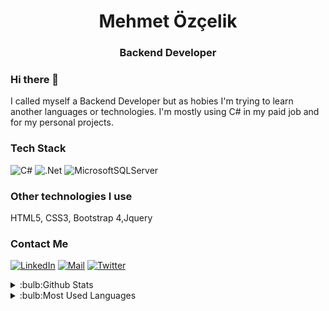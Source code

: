 <h1 align="center"> Mehmet Özçelik </h1>
<h3 align="center"> Backend Developer  </h3>

### Hi there 👋

I called myself a Backend Developer but as hobies I'm trying to learn another languages or technologies. I'm mostly using C# in my paid job and for my personal projects.

### Tech Stack
![C#](https://img.shields.io/badge/c%23-%23239120.svg?style=for-the-badge&logo=c-sharp&logoColor=white)
![.Net](https://img.shields.io/badge/.NET-5C2D91?style=for-the-badge&logo=.net&logoColor=white)
![MicrosoftSQLServer](https://img.shields.io/badge/Microsoft%20SQL%20Sever-CC2927?style=for-the-badge&logo=microsoft%20sql%20server&logoColor=white)
### Other technologies I use
 HTML5, CSS3, Bootstrap 4,Jquery

### Contact Me

[![LinkedIn](https://img.shields.io/badge/linkedin-%230077B5.svg?style=for-the-badge&logo=linkedin&logoColor=white)](https://www.linkedin.com/in/mehmetözçelik)
[![Mail](https://img.shields.io/badge/Gmail-D14836?style=for-the-badge&logo=gmail&logoColor=white)](mailto:mehmett.ozcelik@yahoo.com)
[![Twitter](https://img.shields.io/badge/<twitter>-%231DA1F2.svg?style=for-the-badge&logo=Twitter&logoColor=white)](https://twitter.com/Ozcelik_Mehmett)



<details>
<summary>:bulb:Github Stats</summary>
<img src="https://github-readme-stats.vercel.app/api?username=Ustendr&count_private=true&show_icons=true&theme=radical&hide_rank=false"></details>

<details>
<summary>:bulb:Most Used Languages </summary>
<img src="https://github-readme-stats.vercel.app/api/top-langs/?username=Ustendr"></details>
